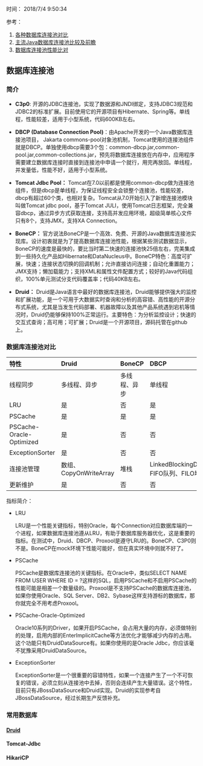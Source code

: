 时间： 2018/7/4 9:50:34   

参考： 

1. [各种数据库连接池对比](https://github.com/alibaba/druid/wiki/%E5%90%84%E7%A7%8D%E6%95%B0%E6%8D%AE%E5%BA%93%E8%BF%9E%E6%8E%A5%E6%B1%A0%E5%AF%B9%E6%AF%94)
2. [主流Java数据库连接池比较及前瞻](http://blog.didispace.com/java-datasource-pool-compare/)
3. [数据库连接池性能比对](http://freeman1.iteye.com/blog/2268874)


##  数据库连接池

### 简介

* **C3p0**: 开源的JDBC连接池，实现了数据源和JNDI绑定，支持JDBC3规范和JDBC2的标准扩展。目前使用它的开源项目有Hibernate、Spring等。单线程，性能较差，适用于小型系统，代码600KB左右。

* **DBCP (Database Connection Pool)**：由Apache开发的一个Java数据库连接池项目， Jakarta commons-pool对象池机制，Tomcat使用的连接池组件就是DBCP。单独使用dbcp需要3个包：common-dbcp.jar,common-pool.jar,common-collections.jar，预先将数据库连接放在内存中，应用程序需要建立数据库连接时直接到连接池中申请一个就行，用完再放回。单线程，并发量低，性能不好，适用于小型系统。
* **Tomcat Jdbc Pool：** Tomcat在7.0以前都是使用common-dbcp做为连接池组件，但是dbcp是单线程，为保证线程安全会锁整个连接池，性能较差，dbcp有超过60个类，也相对复杂。Tomcat从7.0开始引入了新增连接池模块叫做Tomcat jdbc pool，基于Tomcat JULI，使用Tomcat日志框架，完全兼容dbcp，通过异步方式获取连接，支持高并发应用环境，超级简单核心文件只有8个，支持JMX，支持XA Connection。

* **BoneCP：** 官方说法BoneCP是一个高效、免费、开源的Java数据库连接池实现库。设计初衷就是为了提高数据库连接池性能，根据某些测试数据显示，BoneCP的速度是最快的，要比当时第二快速的连接池快25倍左右，完美集成到一些持久化产品如Hibernate和DataNucleus中。BoneCP特色：高度可扩展，快速；连接状态切换的回调机制；允许直接访问连接；自动化重置能力；JMX支持；懒加载能力；支持XML和属性文件配置方式；较好的Java代码组织，100%单元测试分支代码覆盖率；代码40KB左右。

* **Druid：** Druid是Java语言中最好的数据库连接池，Druid能够提供强大的监控和扩展功能，是一个可用于大数据实时查询和分析的高容错、高性能的开源分布式系统，尤其是当发生代码部署、机器故障以及其他产品系统遇到宕机等情况时，Druid仍能够保持100%正常运行。主要特色：为分析监控设计；快速的交互式查询；高可用；可扩展；Druid是一个开源项目，源码托管在github上。 

### 数据库连接池对比  

|特性|Druid|BoneCP|DBCP|C3P0|Proxool|JBoss|Tomcat-Jdbc|HikariCP|
|:--|:--|:--|:--|:--|:--|:--|:--|:--|
|线程同步|多线程、异步|多线程、异步|单线程|单线程|多线程、异步|多线程、异步|多线程、异步|多线程、异步|
|LRU|是|否|是|否|是|是|?|?|
|PSCache|是|是|是|是|否|否|是|否|
|PSCache-Oracle-Optimized|是|否|否|否|否|否|否|?|
|ExceptionSorter|是|否|否|否|否|是|否|?|
|连接池管理|数组、CopyOnWriteArray|堆栈|LinkedBlockingDequeue、FIFO队列、FILO堆栈|队列|？|？|FairBlockingQueue|ThreadLocal+copyOnWriteArrayList|
|更新维护|是|否|否|否|否|?|是|是|

指标简介：

* LRU

    LRU是一个性能关键指标，特别Oracle，每个Connection对应数据库端的一个进程，如果数据库连接池遵从LRU，有助于数据库服务器优化，这是重要的指标。在测试中，Druid、DBCP、Proxool是遵守LRU的。BoneCP、C3P0则不是。BoneCP在mock环境下性能可能好，但在真实环境中则就不好了。

* PSCache

	PSCache是数据库连接池的关键指标。在Oracle中，类似SELECT NAME FROM USER WHERE ID = ?这样的SQL，启用PSCache和不启用PSCache的性能可能是相差一个数量级的。Proxool是不支持PSCache的数据库连接池，如果你使用Oracle、SQL Server、DB2、Sybase这样支持游标的数据库，那你就完全不用考虑Proxool。

* PSCache-Oracle-Optimized

	Oracle10系列的Driver，如果开启PSCache，会占用大量的内存，必须做特别的处理，启用内部的EnterImplicitCache等方法优化才能够减少内存的占用。这个功能只有DruidDataSource有。如果你使用的是Oracle Jdbc，你应该毫不犹豫采用DruidDataSource。

* ExceptionSorter

	ExceptionSorter是一个很重要的容错特性，如果一个连接产生了一个不可恢复的错误，必须立刻从连接池中去掉，否则会连续产生大量错误。这个特性，目前只有JBossDataSource和Druid实现。Druid的实现参考自JBossDataSource，经过长期生产反馈补充。


### 常用数据库
#### [Druid](https://github.com/alibaba/druid)


#### Tomcat-Jdbc

#### HikariCP

